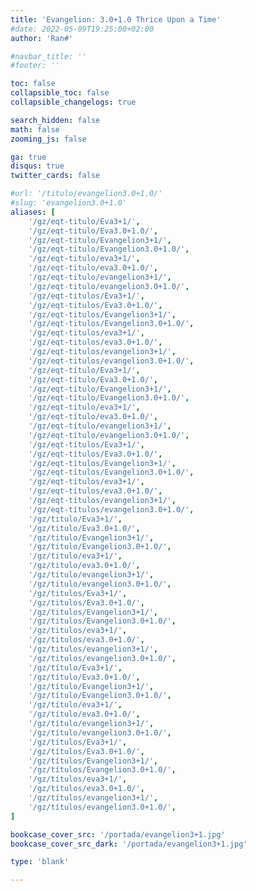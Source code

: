 ```yaml
---
title: 'Evangelion: 3.0+1.0 Thrice Upon a Time'
#date: 2022-05-09T19:25:00+02:00
author: 'Ran#'

#navbar_title: ''
#footer: ''

toc: false
collapsible_toc: false
collapsible_changelogs: true

search_hidden: false
math: false
zooming_js: false

ga: true
disqus: true
twitter_cards: false

#url: '/titulo/evangelion3.0+1.0/'
#slug: 'evangelion3.0+1.0'
aliases: [
    '/gz/eqt-titulo/Eva3+1/',
    '/gz/eqt-titulo/Eva3.0+1.0/',
    '/gz/eqt-titulo/Evangelion3+1/',
    '/gz/eqt-titulo/Evangelion3.0+1.0/',
    '/gz/eqt-titulo/eva3+1/',
    '/gz/eqt-titulo/eva3.0+1.0/',
    '/gz/eqt-titulo/evangelion3+1/',
    '/gz/eqt-titulo/evangelion3.0+1.0/',
    '/gz/eqt-titulos/Eva3+1/',
    '/gz/eqt-titulos/Eva3.0+1.0/',
    '/gz/eqt-titulos/Evangelion3+1/',
    '/gz/eqt-titulos/Evangelion3.0+1.0/',
    '/gz/eqt-titulos/eva3+1/',
    '/gz/eqt-titulos/eva3.0+1.0/',
    '/gz/eqt-titulos/evangelion3+1/',
    '/gz/eqt-titulos/evangelion3.0+1.0/',
    '/gz/eqt-título/Eva3+1/',
    '/gz/eqt-título/Eva3.0+1.0/',
    '/gz/eqt-título/Evangelion3+1/',
    '/gz/eqt-título/Evangelion3.0+1.0/',
    '/gz/eqt-título/eva3+1/',
    '/gz/eqt-título/eva3.0+1.0/',
    '/gz/eqt-título/evangelion3+1/',
    '/gz/eqt-título/evangelion3.0+1.0/',
    '/gz/eqt-títulos/Eva3+1/',
    '/gz/eqt-títulos/Eva3.0+1.0/',
    '/gz/eqt-títulos/Evangelion3+1/',
    '/gz/eqt-títulos/Evangelion3.0+1.0/',
    '/gz/eqt-títulos/eva3+1/',
    '/gz/eqt-títulos/eva3.0+1.0/',
    '/gz/eqt-títulos/evangelion3+1/',
    '/gz/eqt-títulos/evangelion3.0+1.0/',
    '/gz/titulo/Eva3+1/',
    '/gz/titulo/Eva3.0+1.0/',
    '/gz/titulo/Evangelion3+1/',
    '/gz/titulo/Evangelion3.0+1.0/',
    '/gz/titulo/eva3+1/',
    '/gz/titulo/eva3.0+1.0/',
    '/gz/titulo/evangelion3+1/',
    '/gz/titulo/evangelion3.0+1.0/',
    '/gz/titulos/Eva3+1/',
    '/gz/titulos/Eva3.0+1.0/',
    '/gz/titulos/Evangelion3+1/',
    '/gz/titulos/Evangelion3.0+1.0/',
    '/gz/titulos/eva3+1/',
    '/gz/titulos/eva3.0+1.0/',
    '/gz/titulos/evangelion3+1/',
    '/gz/titulos/evangelion3.0+1.0/',
    '/gz/título/Eva3+1/',
    '/gz/título/Eva3.0+1.0/',
    '/gz/título/Evangelion3+1/',
    '/gz/título/Evangelion3.0+1.0/',
    '/gz/título/eva3+1/',
    '/gz/título/eva3.0+1.0/',
    '/gz/título/evangelion3+1/',
    '/gz/título/evangelion3.0+1.0/',
    '/gz/títulos/Eva3+1/',
    '/gz/títulos/Eva3.0+1.0/',
    '/gz/títulos/Evangelion3+1/',
    '/gz/títulos/Evangelion3.0+1.0/',
    '/gz/títulos/eva3+1/',
    '/gz/títulos/eva3.0+1.0/',
    '/gz/títulos/evangelion3+1/',
    '/gz/títulos/evangelion3.0+1.0/',
]

bookcase_cover_src: '/portada/evangelion3+1.jpg'
bookcase_cover_src_dark: '/portada/evangelion3+1.jpg'

type: 'blank'

---
```


<script>
    window.location.href = "/gz/evangelion3+1/";
</script>
